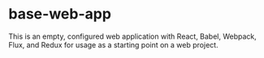 # base-web-app
This is an empty, configured web application with React, Babel, Webpack, Flux, and Redux for usage as a starting point on a web project.
